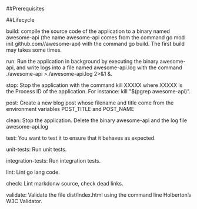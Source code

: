 ##Prerequisites

##Lifecycle



build: compile the source code of the application to a binary named awesome-api (the name awesome-api comes from the command go mod init github.com//awesome-api) with the command go build. The first build may takes some times.

run: Run the application in background by executing the binary awesome-api, and write logs into a file named awesome-api.log with the command ./awesome-api >./awesome-api.log 2>&1 &.

stop: Stop the application with the command kill XXXXX where XXXXX is the Process ID of the application. For instance: kill "$(pgrep awesome-api)".

post: Create a new blog post whose filename and title come from the environment variables POST_TITLE and POST_NAME

clean: Stop the application. Delete the binary awesome-api and the log file awesome-api.log

test: You want to test it to ensure that it behaves as expected.

unit-tests: Run unit tests.

integration-tests: Run integration tests.

lint: Lint go lang code.

check: Lint markdonw source, check dead links.

validate: Validate the file dist/index.html using the command line Holberton’s W3C Validator.
